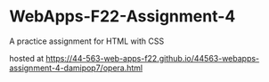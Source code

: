 # WebApps-F22-Assignment-4
A practice assignment for HTML with CSS

hosted at https://44-563-web-apps-f22.github.io/44563-webapps-assignment-4-damipop7/opera.html

